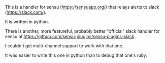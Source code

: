 This is a handler for sensu (https://sensuapp.org/) that relays alerts to slack (https://slack.com/).

It is written in python.

There is another, more featureful, probably better "official" slack handler for sensu at https://github.com/sensu-plugins/sensu-plugins-slack .

I couldn't get multi-channel support to work with that one.  

It was easier to write this one in python than to debug that one's ruby.  
